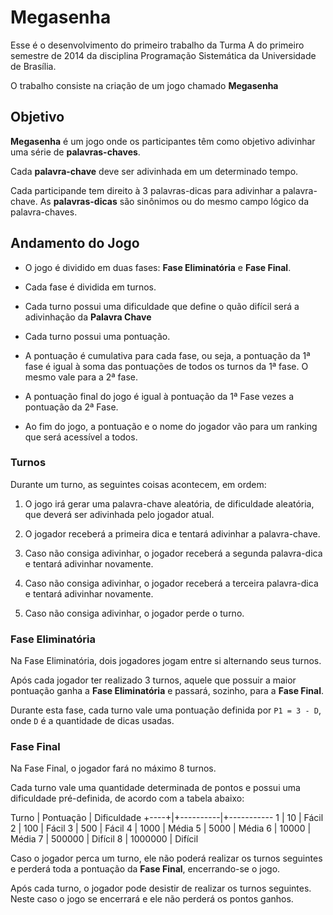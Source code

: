 # Megasenha

Esse é o desenvolvimento do primeiro trabalho da Turma A do primeiro
semestre de 2014 da disciplina Programação Sistemática da Universidade de
Brasília.

O trabalho consiste na criação de um jogo chamado **Megasenha**


## Objetivo

**Megasenha** é um jogo onde os participantes têm como objetivo adivinhar uma
série de **palavras-chaves**.

Cada **palavra-chave** deve ser adivinhada em um determinado tempo.

Cada participande tem direito à 3 palavras-dicas para adivinhar a palavra-chave.
As **palavras-dicas** são sinônimos ou do mesmo campo lógico da palavra-chaves.


## Andamento do Jogo

- O jogo é dividido em duas fases: **Fase Eliminatória** e **Fase Final**.

- Cada fase é dividida em turnos.

- Cada turno possui uma dificuldade que define o quão difícil será a adivinhação
  da **Palavra Chave**

- Cada turno possui uma pontuação.

- A pontuação é cumulativa para cada fase, ou seja, a pontuação da 1ª fase é
  igual à soma das pontuações de todos os turnos da 1ª fase. O mesmo vale para a
  2ª fase.

- A pontuação final do jogo é igual à pontuação da 1ª Fase vezes a pontuação da
  2ª Fase.

- Ao fim do jogo, a pontuação e o nome do jogador vão para um ranking que será
  acessível a todos.


### Turnos

Durante um turno, as seguintes coisas acontecem, em ordem:

1. O jogo irá gerar uma palavra-chave aleatória, de dificuldade aleatória,
   que deverá ser adivinhada pelo jogador atual.

2. O jogador receberá a primeira dica e tentará adivinhar a palavra-chave.

3. Caso não consiga adivinhar, o jogador receberá a segunda palavra-dica e tentará
   adivinhar novamente.

4. Caso não consiga adivinhar, o jogador receberá a terceira palavra-dica e tentará
   adivinhar novamente.

5. Caso não consiga adivinhar, o jogador perde o turno.


### Fase Eliminatória

Na Fase Eliminatória, dois jogadores jogam entre si alternando seus turnos.

Após cada jogador ter realizado 3 turnos, aquele que possuir a maior pontuação
ganha a **Fase Eliminatória** e passará, sozinho, para a **Fase Final**.

Durante esta fase, cada turno vale uma pontuação definida por `P1 = 3 - D`, onde
`D` é a quantidade de dicas usadas.


### Fase Final

Na Fase Final, o jogador fará no máximo 8 turnos.

Cada turno vale uma quantidade determinada de pontos e possui uma dificuldade
pré-definida, de acordo com a tabela abaixo:

Turno | Pontuação | Dificuldade
+----+|+----------|+-----------
  1   | 10        | Fácil
  2   | 100       | Fácil
  3   | 500       | Fácil
  4   | 1000      | Média
  5   | 5000      | Média
  6   | 10000     | Média
  7   | 500000    | Difícil
  8   | 1000000   | Difícil

Caso o jogador perca um turno, ele não poderá realizar os turnos seguintes e
perderá toda a pontuação da **Fase Final**, encerrando-se o jogo.

Após cada turno, o jogador pode desistir de realizar os turnos seguintes. Neste
caso o jogo se encerrará e ele não perderá os pontos ganhos.
